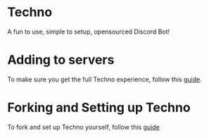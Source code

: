 # Techno

A fun to use, simple to setup, opensourced Discord Bot!

# Adding to servers

To make sure you get the full Techno experience, follow this [guide]().

# Forking and Setting up Techno

To fork and set up Techno yourself, follow this [guide]()
